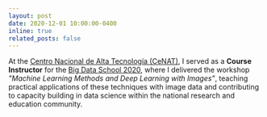 ```yaml
---
layout: post
date: 2020-12-01 10:00:00-0400
inline: true
related_posts: false
---
```


At the [Centro Nacional de Alta Tecnología (CeNAT)](https://www.cenat.ac.cr/en/), I served as a **Course Instructor** for the [Big Data School 2020](https://www.redconare.ac.cr/en/crbds2020/), where I delivered the workshop *"Machine Learning Methods and Deep Learning with Images"*, teaching practical applications of these techniques with image data and contributing to capacity building in data science within the national research and education community.